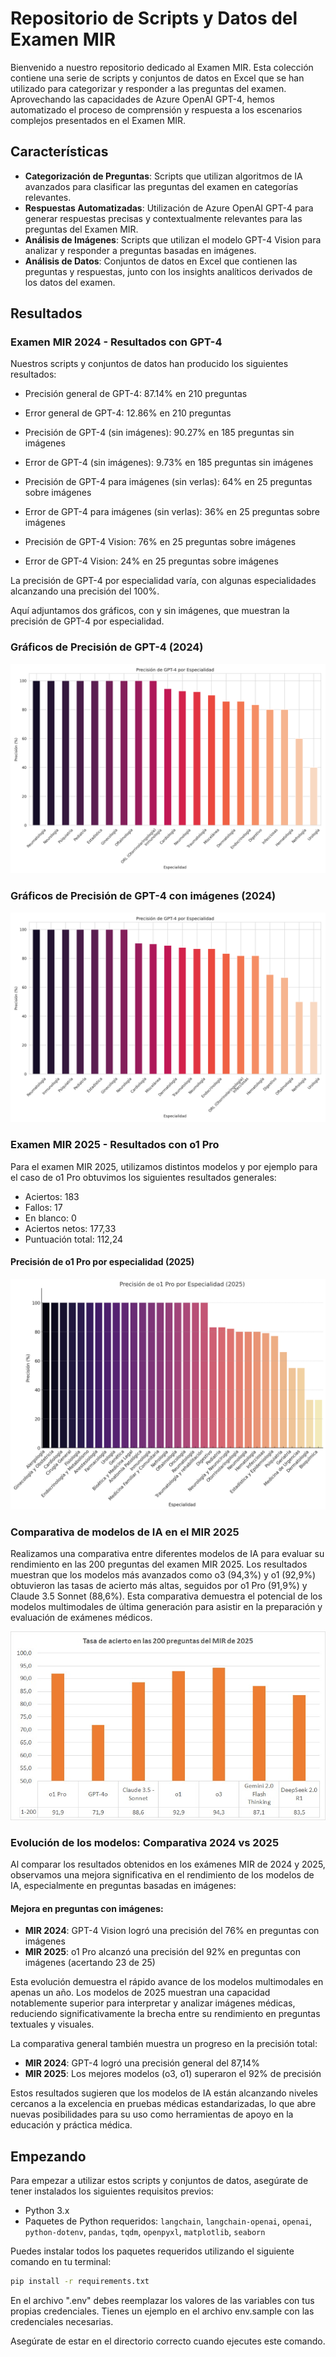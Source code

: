 # Repositorio de Scripts y Datos del Examen MIR

Bienvenido a nuestro repositorio dedicado al Examen MIR. Esta colección contiene una serie de scripts y conjuntos de datos en Excel que se han utilizado para categorizar y responder a las preguntas del examen. Aprovechando las capacidades de Azure OpenAI GPT-4, hemos automatizado el proceso de comprensión y respuesta a los escenarios complejos presentados en el Examen MIR.

## Características

- **Categorización de Preguntas**: Scripts que utilizan algoritmos de IA avanzados para clasificar las preguntas del examen en categorías relevantes.
- **Respuestas Automatizadas**: Utilización de Azure OpenAI GPT-4 para generar respuestas precisas y contextualmente relevantes para las preguntas del Examen MIR.
- **Análisis de Imágenes**: Scripts que utilizan el modelo GPT-4 Vision para analizar y responder a preguntas basadas en imágenes.
- **Análisis de Datos**: Conjuntos de datos en Excel que contienen las preguntas y respuestas, junto con los insights analíticos derivados de los datos del examen.

## Resultados

### Examen MIR 2024 - Resultados con GPT-4

Nuestros scripts y conjuntos de datos han producido los siguientes resultados:

- Precisión general de GPT-4: 87.14% en 210 preguntas
- Error general de GPT-4: 12.86% en 210 preguntas


- Precisión de GPT-4 (sin imágenes): 90.27% en 185 preguntas sin imágenes
- Error de GPT-4 (sin imágenes): 9.73% en 185 preguntas sin imágenes


- Precisión de GPT-4 para imágenes (sin verlas): 64% en 25 preguntas sobre imágenes
- Error de GPT-4 para imágenes (sin verlas): 36% en 25 preguntas sobre imágenes


- Precisión de GPT-4 Vision: 76% en 25 preguntas sobre imágenes
- Error de GPT-4 Vision: 24% en 25 preguntas sobre imágenes

La precisión de GPT-4 por especialidad varía, con algunas especialidades alcanzando una precisión del 100%. 

Aquí adjuntamos dos gráficos, con y sin imágenes, que muestran la precisión de GPT-4 por especialidad.

### Gráficos de Precisión de GPT-4 (2024)

![Gráfico de Precisión de GPT-4](data/gpt4_accuracy_by_specialty.png)

### Gráficos de Precisión de GPT-4 con imágenes (2024)

![Gráfico de Precisión de GPT-4 con imágenes](data/complete_gpt4_accuracy_by_specialty.png)


### Examen MIR 2025 - Resultados con o1 Pro

Para el examen MIR 2025, utilizamos distintos modelos y por ejemplo para el caso de o1 Pro obtuvimos los siguientes resultados generales:

- Aciertos: 183
- Fallos: 17
- En blanco: 0
- Aciertos netos: 177,33
- Puntuación total: 112,24

#### Precisión de o1 Pro por especialidad (2025)

![Gráfico de Precisión de o1 Pro (2025)](data/especialidad_2025.png)

### Comparativa de modelos de IA en el MIR 2025

Realizamos una comparativa entre diferentes modelos de IA para evaluar su rendimiento en las 200 preguntas del examen MIR 2025. Los resultados muestran que los modelos más avanzados como o3 (94,3%) y o1 (92,9%) obtuvieron las tasas de acierto más altas, seguidos por o1 Pro (91,9%) y Claude 3.5 Sonnet (88,6%). Esta comparativa demuestra el potencial de los modelos multimodales de última generación para asistir en la preparación y evaluación de exámenes médicos.

![Tasa de acierto en las 200 preguntas del MIR 2025](data/MIR_2025.jpeg)

### Evolución de los modelos: Comparativa 2024 vs 2025

Al comparar los resultados obtenidos en los exámenes MIR de 2024 y 2025, observamos una mejora significativa en el rendimiento de los modelos de IA, especialmente en preguntas basadas en imágenes:

#### Mejora en preguntas con imágenes:
- **MIR 2024**: GPT-4 Vision logró una precisión del 76% en preguntas con imágenes
- **MIR 2025**: o1 Pro alcanzó una precisión del 92% en preguntas con imágenes (acertando 23 de 25)

Esta evolución demuestra el rápido avance de los modelos multimodales en apenas un año. Los modelos de 2025 muestran una capacidad notablemente superior para interpretar y analizar imágenes médicas, reduciendo significativamente la brecha entre su rendimiento en preguntas textuales y visuales.

La comparativa general también muestra un progreso en la precisión total:
- **MIR 2024**: GPT-4 logró una precisión general del 87,14%
- **MIR 2025**: Los mejores modelos (o3, o1) superaron el 92% de precisión

Estos resultados sugieren que los modelos de IA están alcanzando niveles cercanos a la excelencia en pruebas médicas estandarizadas, lo que abre nuevas posibilidades para su uso como herramientas de apoyo en la educación y práctica médica.

## Empezando

Para empezar a utilizar estos scripts y conjuntos de datos, asegúrate de tener instalados los siguientes requisitos previos:

- Python 3.x
- Paquetes de Python requeridos: `langchain`, `langchain-openai`, `openai`, `python-dotenv`, `pandas`, `tqdm`, `openpyxl`, `matplotlib`, `seaborn`

Puedes instalar todos los paquetes requeridos utilizando el siguiente comando en tu terminal:

```bash
pip install -r requirements.txt
```

En el archivo ".env" debes reemplazar los valores de las variables con tus propias credenciales. Tienes un ejemplo en el archivo env.sample con las credenciales necesarias.

Asegúrate de estar en el directorio correcto cuando ejecutes este comando.